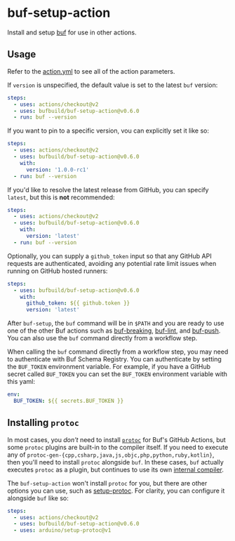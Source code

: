 # buf-setup-action

Install and setup [buf](https://github.com/bufbuild/buf) for use in other actions.

## Usage

Refer to the [action.yml](https://github.com/bufbuild/buf-setup-action/blob/main/action.yml)
to see all of the action parameters.

If `version` is unspecified, the default value is set to the latest `buf` version:

```yaml
steps:
  - uses: actions/checkout@v2
  - uses: bufbuild/buf-setup-action@v0.6.0
  - run: buf --version
```

If you want to pin to a specific version, vou can explicitly set it like so:

```yaml
steps:
  - uses: actions/checkout@v2
  - uses: bufbuild/buf-setup-action@v0.6.0
    with:
      version: '1.0.0-rc1'
  - run: buf --version
```

If you'd like to resolve the latest release from GitHub, you can specify `latest`,
but this is **not** recommended:

```yaml
steps:
  - uses: actions/checkout@v2
  - uses: bufbuild/buf-setup-action@v0.6.0
    with:
      version: 'latest'
  - run: buf --version
```

Optionally, you can supply a `github_token` input so that any GitHub API
requests are authenticated, avoiding any potential rate limit issues when
running on GitHub hosted runners:

```yaml
steps:
  - uses: bufbuild/buf-setup-action@v0.6.0
    with:
      github_token: ${{ github.token }}
      version: 'latest'
```

After `buf-setup`, the `buf` command will be in `$PATH` and you are ready to use one 
of the other Buf actions such as [buf-breaking][1], [buf-lint][2], and [buf-push][3]. 
You can also use the `buf` command directly from a workflow step. 

When calling the `buf` command directly from a workflow step, you may need to authenticate with 
Buf Schema Registry. You can authenticate by setting the `BUF_TOKEN` environment variable. 
For example, if you have a GitHub secret called `BUF_TOKEN` you can set the `BUF_TOKEN` 
environment variable with this yaml:

```yaml
env:
  BUF_TOKEN: ${{ secrets.BUF_TOKEN }}
```

  [1]: https://github.com/marketplace/actions/buf-breaking
  [2]: https://github.com/marketplace/actions/buf-lint
  [3]: https://github.com/marketplace/actions/buf-push

## Installing `protoc`

In most cases, you _don't_ need to install [`protoc`][4] for Buf's GitHub Actions, but
some `protoc` plugins are built-in to the compiler itself. If you need to execute any of
`protoc-gen-{cpp,csharp,java,js,objc,php,python,ruby,kotlin}`, then you'll need to install
`protoc` alongside `buf`. In these cases, `buf` actually executes `protoc` as a plugin,
but continues to use its own [internal compiler][5].

The `buf-setup-action` won't install `protoc` for you, but there are other options you can
use, such as [setup-protoc][6]. For clarity, you can configure it alongside `buf` like so:

```yaml
steps:
  - uses: actions/checkout@v2
  - uses: bufbuild/buf-setup-action@v0.6.0
  - uses: arduino/setup-protoc@v1
```

  [4]: https://github.com/protocolbuffers/protobuf#protocol-compiler-installation
  [5]: https://docs.buf.build/build/internal-compiler
  [6]: https://github.com/marketplace/actions/setup-protoc
